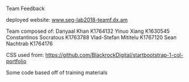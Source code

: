 Team Feedback

deployed website:   www.seg-lab2018-teamf.dx.am

Team composed of:
  Danyaal Khan K1764132
  Yinuo Xiang K1630545
  Constantinos Socratous K1763788
  Vlad-Stefan Mititelu K1767120
  Sean Nachtrab K1764176

CSS used from:
https://github.com/BlackrockDigital/startbootstrap-1-col-portfolio

Some code based off of training materials
